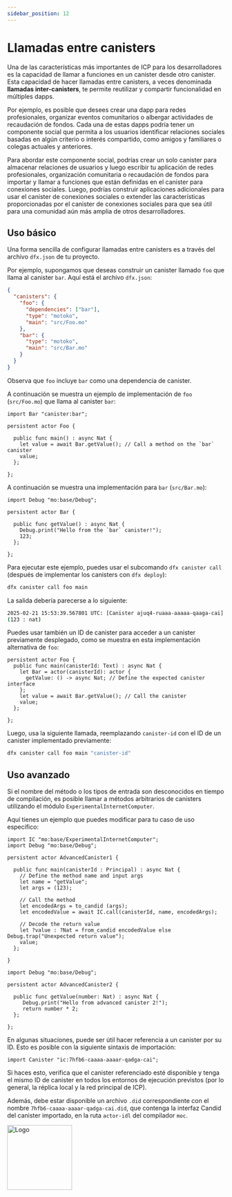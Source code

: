 ```yaml
---
sidebar_position: 12
---
```


# Llamadas entre canisters

Una de las características más importantes de ICP para los desarrolladores es la
capacidad de llamar a funciones en un canister desde otro canister. Esta
capacidad de hacer llamadas entre canisters, a veces denominada **llamadas
inter-canisters**, te permite reutilizar y compartir funcionalidad en múltiples
dapps.

Por ejemplo, es posible que desees crear una dapp para redes profesionales,
organizar eventos comunitarios o albergar actividades de recaudación de fondos.
Cada una de estas dapps podría tener un componente social que permita a los
usuarios identificar relaciones sociales basadas en algún criterio o interés
compartido, como amigos y familiares o colegas actuales y anteriores.

Para abordar este componente social, podrías crear un solo canister para
almacenar relaciones de usuarios y luego escribir tu aplicación de redes
profesionales, organización comunitaria o recaudación de fondos para importar y
llamar a funciones que están definidas en el canister para conexiones sociales.
Luego, podrías construir aplicaciones adicionales para usar el canister de
conexiones sociales o extender las características proporcionadas por el
canister de conexiones sociales para que sea útil para una comunidad aún más
amplia de otros desarrolladores.

## Uso básico

Una forma sencilla de configurar llamadas entre canisters es a través del
archivo `dfx.json` de tu proyecto.

Por ejemplo, supongamos que deseas construir un canister llamado `foo` que llama
al canister `bar`. Aquí está el archivo `dfx.json`:

```json
{
  "canisters": {
    "foo": {
      "dependencies": ["bar"],
      "type": "motoko",
      "main": "src/Foo.mo"
    },
    "bar": {
      "type": "motoko",
      "main": "src/Bar.mo"
    }
  }
}
```

Observa que `foo` incluye `bar` como una dependencia de canister.

A continuación se muestra un ejemplo de implementación de `foo` (`src/Foo.mo`)
que llama al canister `bar`:

```motoko no-repl
import Bar "canister:bar";

persistent actor Foo {

  public func main() : async Nat {
    let value = await Bar.getValue(); // Call a method on the `bar` canister
    value;
  };

};
```

A continuación se muestra una implementación para `bar` (`src/Bar.mo`):

```motoko
import Debug "mo:base/Debug";

persistent actor Bar {

  public func getValue() : async Nat {
    Debug.print("Hello from the `bar` canister!");
    123;
  };

};
```

Para ejecutar este ejemplo, puedes usar el subcomando `dfx canister call`
(después de implementar los canisters con `dfx deploy`):

```bash
dfx canister call foo main
```

La salida debería parecerse a lo siguiente:

```bash
2025-02-21 15:53:39.567801 UTC: [Canister ajuq4-ruaaa-aaaaa-qaaga-cai] Hello from the `bar` canister!
(123 : nat)
```

Puedes usar también un ID de canister para acceder a un canister previamente
desplegado, como se muestra en esta implementación alternativa de `foo`:

```motoko
persistent actor Foo {
  public func main(canisterId: Text) : async Nat {
    let Bar = actor(canisterId): actor {
      getValue: () -> async Nat; // Define the expected canister interface
    };
    let value = await Bar.getValue(); // Call the canister
    value;
  };

};
```

Luego, usa la siguiente llamada, reemplazando `canister-id` con el ID de un
canister implementado previamente:

```bash
dfx canister call foo main "canister-id"
```

## Uso avanzado

Si el nombre del método o los tipos de entrada son desconocidos en tiempo de
compilación, es posible llamar a métodos arbitrarios de canisters utilizando el
módulo `ExperimentalInternetComputer`.

Aquí tienes un ejemplo que puedes modificar para tu caso de uso específico:

```motoko
import IC "mo:base/ExperimentalInternetComputer";
import Debug "mo:base/Debug";

persistent actor AdvancedCanister1 {

  public func main(canisterId : Principal) : async Nat {
    // Define the method name and input args
    let name = "getValue";
    let args = (123);

    // Call the method
    let encodedArgs = to_candid (args);
    let encodedValue = await IC.call(canisterId, name, encodedArgs);

    // Decode the return value
    let ?value : ?Nat = from_candid encodedValue else Debug.trap("Unexpected return value");
    value;
  };

}
```

```motoko
import Debug "mo:base/Debug";

persistent actor AdvancedCanister2 {

  public func getValue(number: Nat) : async Nat {
     Debug.print("Hello from advanced canister 2!");
     return number * 2;
  };

};
```

En algunas situaciones, puede ser útil hacer referencia a un canister por su ID.
Esto es posible con la siguiente sintaxis de importación:

```motoko
import Canister "ic:7hfb6-caaaa-aaaar-qadga-cai";
```

Si haces esto, verifica que el canister referenciado esté disponible y tenga el
mismo ID de canister en todos los entornos de ejecución previstos (por lo
general, la réplica local y la red principal de ICP).

Además, debe estar disponible un archivo `.did` correspondiente con el nombre
`7hfb6-caaaa-aaaar-qadga-cai.did`, que contenga la interfaz Candid del canister
importado, en la ruta `actor-idl` del compilador `moc`.

<img src="https://github.com/user-attachments/assets/844ca364-4d71-42b3-aaec-4a6c3509ee2e" alt="Logo" width="150" height="150" />
